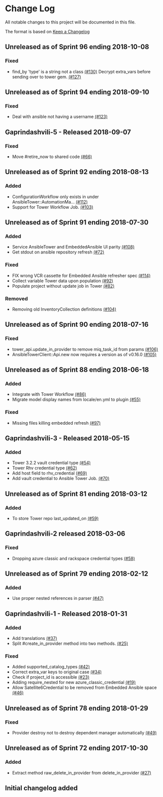 # Change Log

All notable changes to this project will be documented in this file.

The format is based on [Keep a Changelog](http://keepachangelog.com/en/1.0.0/)


## Unreleased as of Sprint 96 ending 2018-10-08

### Fixed
- find_by 'type' is a string not a class [(#130)](https://github.com/ManageIQ/manageiq-providers-ansible_tower/pull/130)
Decrypt extra_vars before sending over to tower gem. [(#127)](https://github.com/ManageIQ/manageiq-providers-ansible_tower/pull/127)

## Unreleased as of Sprint 94 ending 2018-09-10

### Fixed
- Deal with ansible not having a username [(#123)](https://github.com/ManageIQ/manageiq-providers-ansible_tower/pull/123)

## Gaprindashvili-5 - Released 2018-09-07

### Fixed
- Move #retire_now to shared code [(#66)](https://github.com/ManageIQ/manageiq-providers-ansible_tower/pull/66)

## Unreleased as of Sprint 92 ending 2018-08-13

### Added
- ConfigurationWorkflow only exists in under AnsibleTower::AutomationMa… [(#112)](https://github.com/ManageIQ/manageiq-providers-ansible_tower/pull/112)
- Support for Tower Workflow Job. [(#103)](https://github.com/ManageIQ/manageiq-providers-ansible_tower/pull/103)

## Unreleased as of Sprint 91 ending 2018-07-30

### Added
- Service AnsibleTower and EmbeddedAnsible UI parity [(#108)](https://github.com/ManageIQ/manageiq-providers-ansible_tower/pull/108)
- Get stdout on ansible repository refresh [(#72)](https://github.com/ManageIQ/manageiq-providers-ansible_tower/pull/72)

### Fixed
- FIX wrong VCR cassette for Embedded Ansible refresher spec [(#114)](https://github.com/ManageIQ/manageiq-providers-ansible_tower/pull/114)
- Collect variable Tower data upon population [(#92)](https://github.com/ManageIQ/manageiq-providers-ansible_tower/pull/92)
- Populate project without update job in Tower [(#82)](https://github.com/ManageIQ/manageiq-providers-ansible_tower/pull/82)

### Removed
- Removing old InventoryCollection definitions [(#104)](https://github.com/ManageIQ/manageiq-providers-ansible_tower/pull/104)

## Unreleased as of Sprint 90 ending 2018-07-16

### Fixed
- tower_api.update_in_provider to remove miq_task_id from params [(#106)](https://github.com/ManageIQ/manageiq-providers-ansible_tower/pull/106)
- AnsibleTowerClient::Api.new now requires a version as of v0.16.0 [(#105)](https://github.com/ManageIQ/manageiq-providers-ansible_tower/pull/105)

## Unreleased as of Sprint 88 ending 2018-06-18

### Added
- Integrate with Tower Workflow [(#86)](https://github.com/ManageIQ/manageiq-providers-ansible_tower/pull/86)
- Migrate model display names from locale/en.yml to plugin [(#55)](https://github.com/ManageIQ/manageiq-providers-ansible_tower/pull/55)

### Fixed
- Missing files killing embedded refresh [(#97)](https://github.com/ManageIQ/manageiq-providers-ansible_tower/pull/97)

## Gaprindashvili-3 - Released 2018-05-15

### Added
- Tower 3.2.2 vault credential type [(#54)](https://github.com/ManageIQ/manageiq-providers-ansible_tower/pull/54)
- Tower Rhv credential type [(#62)](https://github.com/ManageIQ/manageiq-providers-ansible_tower/pull/62)
- Add host field to rhv_credential [(#69)](https://github.com/ManageIQ/manageiq-providers-ansible_tower/pull/69)
- Add vault credential to Ansible Tower Job. [(#70)](https://github.com/ManageIQ/manageiq-providers-ansible_tower/pull/70)

## Unreleased as of Sprint 81 ending 2018-03-12

### Added
- To store Tower repo last_updated_on [(#59)](https://github.com/ManageIQ/manageiq-providers-ansible_tower/pull/59)

## Gaprindashvili-2 released 2018-03-06

### Fixed
- Dropping azure classic and rackspace credential types [(#58)](https://github.com/ManageIQ/manageiq-providers-ansible_tower/pull/58)

## Unreleased as of Sprint 79 ending 2018-02-12

### Added
- Use proper nested references in parser [(#47)](https://github.com/ManageIQ/manageiq-providers-ansible_tower/pull/47)

## Gaprindashvili-1 - Released 2018-01-31

### Added
- Add translations [(#37)](https://github.com/ManageIQ/manageiq-providers-ansible_tower/pull/37)
- Split #create_in_provider method into two methods. [(#25)](https://github.com/ManageIQ/manageiq-providers-ansible_tower/pull/25)

### Fixed
- Added supported_catalog_types [(#42)](https://github.com/ManageIQ/manageiq-providers-ansible_tower/pull/42)
- Correct extra_var keys to original case [(#34)](https://github.com/ManageIQ/manageiq-providers-ansible_tower/pull/34)
- Check if project_id is accessible [(#23)](https://github.com/ManageIQ/manageiq-providers-ansible_tower/pull/23)
- Adding require_nested for new azure_classic_credential [(#19)](https://github.com/ManageIQ/manageiq-providers-ansible_tower/pull/19)
- Allow Satellite6Credential to be removed from Embedded Ansible space [(#46)](https://github.com/ManageIQ/manageiq-providers-ansible_tower/pull/46)

## Unreleased as of Sprint 78 ending 2018-01-29

### Fixed
- Provider destroy not to destroy dependent manager automatically [(#49)](https://github.com/ManageIQ/manageiq-providers-ansible_tower/pull/49)

## Unreleased as of Sprint 72 ending 2017-10-30

### Added
- Extract method raw_delete_in_provider from delete_in_provider [(#27)](https://github.com/ManageIQ/manageiq-providers-ansible_tower/pull/27)

## Initial changelog added
